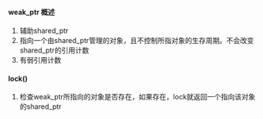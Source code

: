 #### weak_ptr 概述
1. 辅助shared_ptr
2. 指向一个由shared_ptr管理的对象，且不控制所指对象的生存周期。不会改变shared_ptr的引用计数
3. 有弱引用计数

#### lock()
1. 检查weak_ptr所指向的对象是否存在，如果存在，lock就返回一个指向该对象的shared_ptr